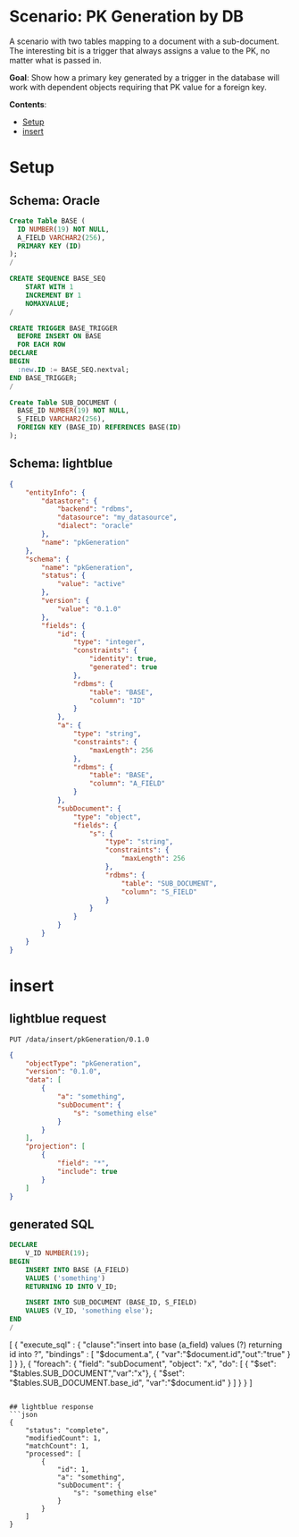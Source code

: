 # Scenario: PK Generation by DB
A scenario with two tables mapping to a document with a sub-document.  The interesting bit is a trigger that always assigns a value to the PK, no matter what is passed in.

**Goal**: Show how a primary key generated by a trigger in the database will work with dependent objects requiring that PK value for a foreign key.


**Contents**:
* [Setup](#setup)
* [insert](#insert)

# Setup

## Schema: Oracle
```sql
Create Table BASE (
  ID NUMBER(19) NOT NULL,
  A_FIELD VARCHAR2(256),
  PRIMARY KEY (ID)
);
/

CREATE SEQUENCE BASE_SEQ
    START WITH 1
    INCREMENT BY 1
    NOMAXVALUE;
/

CREATE TRIGGER BASE_TRIGGER
  BEFORE INSERT ON BASE
  FOR EACH ROW
DECLARE
BEGIN
  :new.ID := BASE_SEQ.nextval;
END BASE_TRIGGER;
/

Create Table SUB_DOCUMENT (
  BASE_ID NUMBER(19) NOT NULL,
  S_FIELD VARCHAR2(256),
  FOREIGN KEY (BASE_ID) REFERENCES BASE(ID)
);
```

## Schema: lightblue
```json
{
    "entityInfo": {
        "datastore": {
            "backend": "rdbms",
            "datasource": "my_datasource",
            "dialect": "oracle"
        },
        "name": "pkGeneration"
    },
    "schema": {
        "name": "pkGeneration",
        "status": {
            "value": "active"
        },
        "version": {
            "value": "0.1.0"
        },
        "fields": {
            "id": {
                "type": "integer",
                "constraints": {
                    "identity": true,
                    "generated": true
                },
                "rdbms": {
                    "table": "BASE",
                    "column": "ID"
                }
            },
            "a": {
                "type": "string",
                "constraints": {
                    "maxLength": 256
                },
                "rdbms": {
                    "table": "BASE",
                    "column": "A_FIELD"
                }
            },
            "subDocument": {
                "type": "object",
                "fields": {
                    "s": {
                        "type": "string",
                        "constraints": {
                            "maxLength": 256
                        },
                        "rdbms": {
                            "table": "SUB_DOCUMENT",
                            "column": "S_FIELD"
                        }
                    }
                }
            }
        }
    }
}
```

# insert

## lightblue request
```
PUT /data/insert/pkGeneration/0.1.0
```
```json
{
    "objectType": "pkGeneration",
    "version": "0.1.0",
    "data": [
        {
            "a": "something",
            "subDocument": {
                "s": "something else"
            }
        }
    ],
    "projection": [
        {
            "field": "*",
            "include": true
        }
    ]
}
```
## generated SQL
```sql
DECLARE
    V_ID NUMBER(19);
BEGIN
    INSERT INTO BASE (A_FIELD)
    VALUES ('something')
    RETURNING ID INTO V_ID;

    INSERT INTO SUB_DOCUMENT (BASE_ID, S_FIELD)
    VALUES (V_ID, 'something else');
END
/

```
[
    { "execute_sql" : { "clause":"insert into base (a_field) values (?) returning id into ?", 
                        "bindings" : [ "$document.a", { "var":"$document.id","out":"true" } ] } },
    { "foreach": {
            "field": "subDocument",
            "object": "x",
            "do": [
                { "$set": "$tables.SUB_DOCUMENT","var":"x"},
                { "$set": "$tables.SUB_DOCUMENT.base_id", "var":"$document.id" }
                 ]
        }
    }
]
```

## lightblue response
```json
{
    "status": "complete",
    "modifiedCount": 1,
    "matchCount": 1,
    "processed": [
        {
            "id": 1,
            "a": "something",
            "subDocument": {
                "s": "something else"
            }
        }
    ]
}
```
